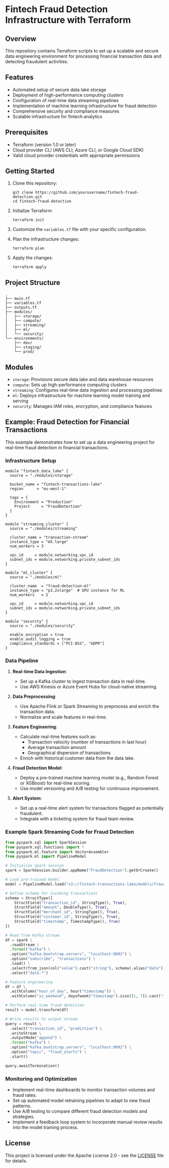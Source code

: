 # Fintech Fraud Detection Infrastructure with Terraform

## Overview

This repository contains Terraform scripts to set up a scalable and secure data engineering environment for processing financial transaction data and detecting fraudulent activities.

## Features

- Automated setup of secure data lake storage
- Deployment of high-performance computing clusters
- Configuration of real-time data streaming pipelines
- Implementation of machine learning infrastructure for fraud detection
- Comprehensive security and compliance measures
- Scalable infrastructure for fintech analytics

## Prerequisites

- Terraform (version 1.0 or later)
- Cloud provider CLI (AWS CLI, Azure CLI, or Google Cloud SDK)
- Valid cloud provider credentials with appropriate permissions

## Getting Started

1. Clone this repository:
   ```
   git clone https://github.com/yourusername/fintech-fraud-detection.git
   cd fintech-fraud-detection
   ```

2. Initialize Terraform:
   ```
   terraform init
   ```

3. Customize the `variables.tf` file with your specific configuration.

4. Plan the infrastructure changes:
   ```
   terraform plan
   ```

5. Apply the changes:
   ```
   terraform apply
   ```

## Project Structure

```
.
├── main.tf
├── variables.tf
├── outputs.tf
├── modules/
│   ├── storage/
│   ├── compute/
│   ├── streaming/
│   ├── ml/
│   └── security/
└── environments/
    ├── dev/
    ├── staging/
    └── prod/
```

## Modules

- `storage`: Provisions secure data lake and data warehouse resources
- `compute`: Sets up high-performance computing clusters
- `streaming`: Configures real-time data ingestion and processing pipelines
- `ml`: Deploys infrastructure for machine learning model training and serving
- `security`: Manages IAM roles, encryption, and compliance features

## Example: Fraud Detection for Financial Transactions

This example demonstrates how to set up a data engineering project for real-time fraud detection in financial transactions.

### Infrastructure Setup

```hcl
module "fintech_data_lake" {
  source = "./modules/storage"
  
  bucket_name = "fintech-transactions-lake"
  region      = "eu-west-1"
  
  tags = {
    Environment = "Production"
    Project     = "FraudDetection"
  }
}

module "streaming_cluster" {
  source = "./modules/streaming"
  
  cluster_name = "transaction-stream"
  instance_type = "m5.large"
  num_workers = 3
  
  vpc_id     = module.networking.vpc_id
  subnet_ids = module.networking.private_subnet_ids
}

module "ml_cluster" {
  source = "./modules/ml"
  
  cluster_name  = "fraud-detection-ml"
  instance_type = "p3.2xlarge"  # GPU instance for ML
  num_workers   = 2
  
  vpc_id     = module.networking.vpc_id
  subnet_ids = module.networking.private_subnet_ids
}

module "security" {
  source = "./modules/security"
  
  enable_encryption = true
  enable_audit_logging = true
  compliance_standards = ["PCI-DSS", "GDPR"]
}
```

### Data Pipeline

1. **Real-time Data Ingestion**: 
   - Set up a Kafka cluster to ingest transaction data in real-time.
   - Use AWS Kinesis or Azure Event Hubs for cloud-native streaming.

2. **Data Preprocessing**:
   - Use Apache Flink or Spark Streaming to preprocess and enrich the transaction data.
   - Normalize and scale features in real-time.

3. **Feature Engineering**:
   - Calculate real-time features such as:
     - Transaction velocity (number of transactions in last hour)
     - Average transaction amount
     - Geographical dispersion of transactions
   - Enrich with historical customer data from the data lake.

4. **Fraud Detection Model**:
   - Deploy a pre-trained machine learning model (e.g., Random Forest or XGBoost) for real-time scoring.
   - Use model versioning and A/B testing for continuous improvement.

5. **Alert System**:
   - Set up a real-time alert system for transactions flagged as potentially fraudulent.
   - Integrate with a ticketing system for fraud team review.

### Example Spark Streaming Code for Fraud Detection

```python
from pyspark.sql import SparkSession
from pyspark.sql.functions import *
from pyspark.ml.feature import VectorAssembler
from pyspark.ml import PipelineModel

# Initialize Spark session
spark = SparkSession.builder.appName("FraudDetection").getOrCreate()

# Load pre-trained model
model = PipelineModel.load("s3://fintech-transactions-lake/models/fraud_detection_model")

# Define schema for incoming transactions
schema = StructType([
    StructField("transaction_id", StringType(), True),
    StructField("amount", DoubleType(), True),
    StructField("merchant_id", StringType(), True),
    StructField("customer_id", StringType(), True),
    StructField("timestamp", TimestampType(), True)
])

# Read from Kafka stream
df = spark \
  .readStream \
  .format("kafka") \
  .option("kafka.bootstrap.servers", "localhost:9092") \
  .option("subscribe", "transactions") \
  .load() \
  .select(from_json(col("value").cast("string"), schema).alias("data")) \
  .select("data.*")

# Feature engineering
df = df \
  .withColumn("hour_of_day", hour("timestamp")) \
  .withColumn("is_weekend", dayofweek("timestamp").isin([1, 7]).cast("int"))

# Perform real-time fraud detection
result = model.transform(df)

# Write results to output stream
query = result \
  .select("transaction_id", "prediction") \
  .writeStream \
  .outputMode("append") \
  .format("kafka") \
  .option("kafka.bootstrap.servers", "localhost:9092") \
  .option("topic", "fraud_alerts") \
  .start()

query.awaitTermination()
```

### Monitoring and Optimization

- Implement real-time dashboards to monitor transaction volumes and fraud rates.
- Set up automated model retraining pipelines to adapt to new fraud patterns.
- Use A/B testing to compare different fraud detection models and strategies.
- Implement a feedback loop system to incorporate manual review results into the model training process.

## License

This project is licensed under the Apache License 2.0 - see the [LICENSE](LICENSE) file for details.
